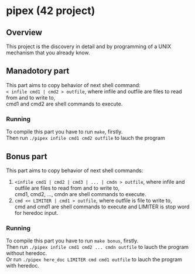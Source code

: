 # pipex (42 project)
## Overview
This project is the discovery in detail and by programming of a UNIX mechanism that you already know.
## Manadotory part
This part aims to copy behavior of next shell command: \
`< infile cmd1 | cmd2 > outfile`, where infile and outfile are files to read from and to write to, \
cmd1 and cmd2 are shell commands to execute.
### Running
To compile this part you have to run `make`, firstly. \
Then run `./pipex infile cmd1 cmd2 outfile` to lauch the program
## Bonus part
This part aims to copy behavior of next shell commands:
1. `<infile cmd1 | cmd2 | cmd3 | ... | cmdn > outfile`, where infile and outfile are files to read from and to write to, \
cmd1, cmd2, ..., cmdn are shell commands to execute.
2. `cmd << LIMITER | cmd1 > outfile`, where outfile is file to write to, \
cmd and cmd1 are shell commands to execute and LIMITER is stop word for heredoc input.
### Running
To compile this part you have to run `make bonus`, firstly. \
Then run `./pipex infile cmd1 cmd2 ... cmdn outfile` to lauch the program without heredoc. \
Or run `./pipex here_doc LIMITER cmd cmd1 outfile` to lauch the program with heredoc.
